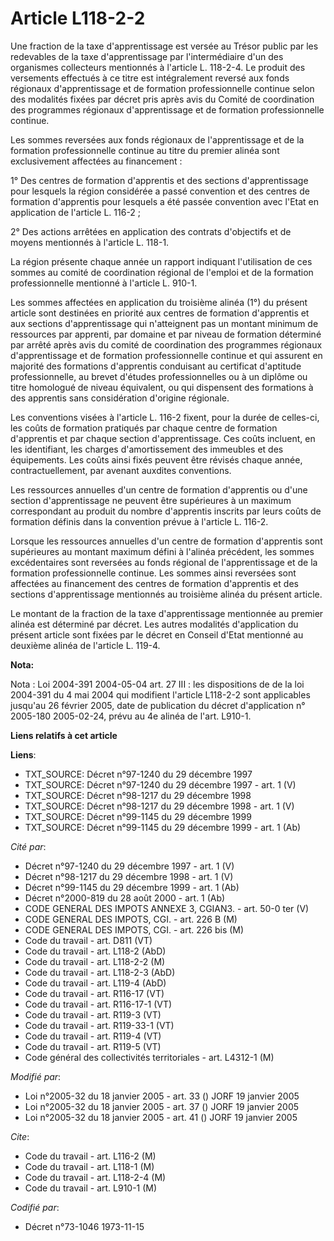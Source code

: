 # Article L118-2-2

Une fraction de la taxe d'apprentissage est versée au Trésor public par les redevables de la taxe d'apprentissage par
l'intermédiaire d'un des organismes collecteurs mentionnés à l'article L. 118-2-4. Le produit des versements effectués à ce
titre est intégralement reversé aux fonds régionaux d'apprentissage et de formation professionnelle continue selon des
modalités fixées par décret pris après avis du Comité de coordination des programmes régionaux d'apprentissage et de
formation professionnelle continue.

Les sommes reversées aux fonds régionaux de l'apprentissage et de la formation professionnelle continue au titre du premier
alinéa sont exclusivement affectées au financement :

1° Des centres de formation d'apprentis et des sections d'apprentissage pour lesquels la région considérée a passé convention
et des centres de formation d'apprentis pour lesquels a été passée convention avec l'Etat en application de l'article L.
116-2 ;

2° Des actions arrêtées en application des contrats d'objectifs et de moyens mentionnés à l'article L. 118-1.

La région présente chaque année un rapport indiquant l'utilisation de ces sommes au comité de coordination régional de
l'emploi et de la formation professionnelle mentionné à l'article L. 910-1.

Les sommes affectées en application du troisième alinéa (1°) du présent article sont destinées en priorité aux centres de
formation d'apprentis et aux sections d'apprentissage qui n'atteignent pas un montant minimum de ressources par apprenti, par
domaine et par niveau de formation déterminé par arrêté après avis du comité de coordination des programmes régionaux
d'apprentissage et de formation professionnelle continue et qui assurent en majorité des formations d'apprentis conduisant au
certificat d'aptitude professionnelle, au brevet d'études professionnelles ou à un diplôme ou titre homologué de niveau
équivalent, ou qui dispensent des formations à des apprentis sans considération d'origine régionale.

Les conventions visées à l'article L. 116-2 fixent, pour la durée de celles-ci, les coûts de formation pratiqués par chaque
centre de formation d'apprentis et par chaque section d'apprentissage. Ces coûts incluent, en les identifiant, les charges
d'amortissement des immeubles et des équipements. Les coûts ainsi fixés peuvent être révisés chaque année, contractuellement,
par avenant auxdites conventions.

Les ressources annuelles d'un centre de formation d'apprentis ou d'une section d'apprentissage ne peuvent être supérieures à
un maximum correspondant au produit du nombre d'apprentis inscrits par leurs coûts de formation définis dans la convention
prévue à l'article L. 116-2.

Lorsque les ressources annuelles d'un centre de formation d'apprentis sont supérieures au montant maximum défini à l'alinéa
précédent, les sommes excédentaires sont reversées au fonds régional de l'apprentissage et de la formation professionnelle
continue. Les sommes ainsi reversées sont affectées au financement des centres de formation d'apprentis et des sections
d'apprentissage mentionnés au troisième alinéa du présent article.

Le montant de la fraction de la taxe d'apprentissage mentionnée au premier alinéa est déterminé par décret. Les autres
modalités d'application du présent article sont fixées par le décret en Conseil d'Etat mentionné au deuxième alinéa de
l'article L. 119-4.

**Nota:**

Nota : Loi 2004-391 2004-05-04 art. 27 III : les dispositions de de la loi 2004-391 du 4 mai 2004 qui modifient l'article
L118-2-2 sont applicables jusqu'au 26 février 2005, date de publication du décret d'application n° 2005-180 2005-02-24, prévu
au 4e alinéa de l'art. L910-1.

**Liens relatifs à cet article**

**Liens**:

  - TXT_SOURCE: Décret n°97-1240 du 29 décembre 1997
  - TXT_SOURCE: Décret n°97-1240 du 29 décembre 1997 - art. 1 (V)
  - TXT_SOURCE: Décret n°98-1217 du 29 décembre 1998
  - TXT_SOURCE: Décret n°98-1217 du 29 décembre 1998 - art. 1 (V)
  - TXT_SOURCE: Décret n°99-1145 du 29 décembre 1999
  - TXT_SOURCE: Décret n°99-1145 du 29 décembre 1999 - art. 1 (Ab)

_Cité par_:

  - Décret n°97-1240 du 29 décembre 1997 - art. 1 (V)
  - Décret n°98-1217 du 29 décembre 1998 - art. 1 (V)
  - Décret n°99-1145 du 29 décembre 1999 - art. 1 (Ab)
  - Décret n°2000-819 du 28 août 2000 - art. 1 (Ab)
  - CODE GENERAL DES IMPOTS ANNEXE 3, CGIAN3. - art. 50-0 ter (V)
  - CODE GENERAL DES IMPOTS, CGI. - art. 226 B (M)
  - CODE GENERAL DES IMPOTS, CGI. - art. 226 bis (M)
  - Code du travail - art. D811 (VT)
  - Code du travail - art. L118-2 (AbD)
  - Code du travail - art. L118-2-2 (M)
  - Code du travail - art. L118-2-3 (AbD)
  - Code du travail - art. L119-4 (AbD)
  - Code du travail - art. R116-17 (VT)
  - Code du travail - art. R116-17-1 (VT)
  - Code du travail - art. R119-3 (VT)
  - Code du travail - art. R119-33-1 (VT)
  - Code du travail - art. R119-4 (VT)
  - Code du travail - art. R119-5 (VT)
  - Code général des collectivités territoriales - art. L4312-1 (M)

_Modifié par_:

  - Loi n°2005-32 du 18 janvier 2005 - art. 33 () JORF 19 janvier 2005
  - Loi n°2005-32 du 18 janvier 2005 - art. 37 () JORF 19 janvier 2005
  - Loi n°2005-32 du 18 janvier 2005 - art. 41 () JORF 19 janvier 2005

_Cite_:

  - Code du travail - art. L116-2 (M)
  - Code du travail - art. L118-1 (M)
  - Code du travail - art. L118-2-4 (M)
  - Code du travail - art. L910-1 (M)

_Codifié par_:

  - Décret n°73-1046 1973-11-15
